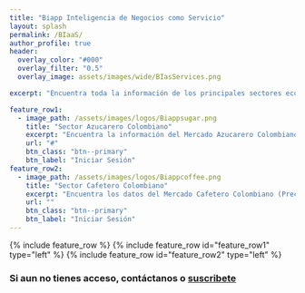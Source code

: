 ```yaml
---
title: "Biapp Inteligencia de Negocios como Servicio"
layout: splash
permalink: /BIaaS/
author_profile: true
header:
  overlay_color: "#000"
  overlay_filter: "0.5"  
  overlay_image: assets/images/wide/BIasServices.png

excerpt: "Encuentra toda la información de los principales sectores económicos colombianos, en un solo lugar. "

feature_row1:
  - image_path: /assets/images/logos/Biappsugar.png
    title: "Sector Azucarero Colombiano"
    excerpt: "Encuentra la información del Mercado Azucarero Colombiano en un solo lugar (Precios, Clima, Tasa de cambio, Aranceles, Previsiones, Noticias)"
    url: "#"
    btn_class: "btn--primary"
    btn_label: "Iniciar Sesión"
feature_row2:
  - image_path: /assets/images/logos/Biappcoffee.png
    title: "Sector Cafetero Colombiano"
    excerpt: "Encuentra los datos del Mercado Cafetero Colombiano (Precios, Clima, Proyecciones, Noticias)"
    url: ""
    btn_class: "btn--primary"
    btn_label: "Iniciar Sesión"
---
```


{% include feature_row %}
{% include feature_row id="feature_row1" type="left" %}
{% include feature_row id="feature_row2" type="left" %}

### Si aun no tienes acceso, contáctanos o [suscribete]()
